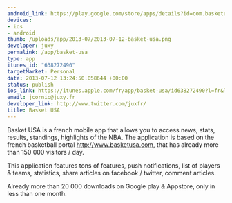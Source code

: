 ```yaml
--- 
android_link: https://play.google.com/store/apps/details?id=com.basketusa.appandroid
devices: 
- ios
- android
thumb: /uploads/app/2013-07/2013-07-12-basket-usa.png
developer: juxy
permalink: /app/basket-usa
type: app
itunes_id: "638272490"
targetMarket: Personal
date: 2013-07-12 13:24:50.058644 +00:00
status: publish
ios_link: https://itunes.apple.com/fr/app/basket-usa/id638272490?l=fr&ls=1%26mt=8
email: jcornic@juxy.fr
developer_link: http://www.twitter.com/juxfr/
title: Basket USA
---
```


Basket USA is a french mobile app that allows you to access news, stats, results, standings, highlights of the NBA. The application is based on the french basketball portal http://www.basketusa.com, that has already more than 150 000 visitors / day.

This application features tons of features, push notifications, list of players & teams, statistics, share articles on facebook / twitter, comment articles.

Already more than 20 000 downloads on Google play & Appstore, only in less than one month.
